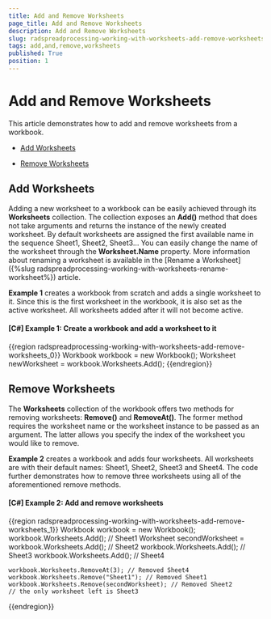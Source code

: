 ```yaml
---
title: Add and Remove Worksheets
page_title: Add and Remove Worksheets
description: Add and Remove Worksheets
slug: radspreadprocessing-working-with-worksheets-add-remove-worksheets
tags: add,and,remove,worksheets
published: True
position: 1
---
```


# Add and Remove Worksheets



This article demonstrates how to add and remove worksheets from a workbook.
      

* [Add Worksheets](#add-worksheets)

* [Remove Worksheets](#remove-worksheets)

## Add Worksheets

Adding a new worksheet to a workbook can be easily achieved through its __Worksheets__ collection. The collection exposes an __Add()__ method that does not take arguments and returns the instance of the newly created worksheet. By default worksheets are assigned the first available name in the sequence Sheet1, Sheet2, Sheet3… You can easily change the name of the worksheet through the __Worksheet.Name__ property. More information about renaming a worksheet is available in the [Rename a Worksheet]({%slug radspreadprocessing-working-with-worksheets-rename-worksheet%}) article.
        

__Example 1__ creates a workbook from scratch and adds a single worksheet to it. Since this is the first worksheet in the workbook, it is also set as the active worksheet. All worksheets added after it will not become active.
        

#### __[C#] Example 1: Create a workbook and add a worksheet to it__

{{region radspreadprocessing-working-with-worksheets-add-remove-worksheets_0}}
    Workbook workbook = new Workbook();
    Worksheet newWorksheet = workbook.Worksheets.Add();
{{endregion}}



## Remove Worksheets

The __Worksheets__ collection of the workbook offers two methods for removing worksheets: __Remove()__ and __RemoveAt()__. The former method requires the worksheet name or the worksheet instance to be passed as an argument. The latter allows you specify the index of the worksheet you would like to remove.
        

__Example 2__ creates a workbook and adds four worksheets. All worksheets are with their default names: Sheet1, Sheet2, Sheet3 and Sheet4. The code further demonstrates how to remove three worksheets using all of the aforementioned remove methods.
        

#### __[C#] Example 2: Add and remove worksheets__

{{region radspreadprocessing-working-with-worksheets-add-remove-worksheets_1}}
    Workbook workbook = new Workbook();
    workbook.Worksheets.Add(); // Sheet1
    Worksheet secondWorksheet = workbook.Worksheets.Add(); // Sheet2
    workbook.Worksheets.Add(); // Sheet3
    workbook.Worksheets.Add(); // Sheet4

    workbook.Worksheets.RemoveAt(3); // Removed Sheet4
    workbook.Worksheets.Remove("Sheet1"); // Removed Sheet1
    workbook.Worksheets.Remove(secondWorksheet); // Removed Sheet2
    // the only worksheet left is Sheet3
{{endregion}}


